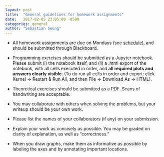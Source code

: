 ```yaml
---
layout: post
title:  "General guidelines for homework assignments"
date:   2017-02-05 23:05:00 -0500
categories: general
author: "Sebastian Seung"
---
```


- All homework assignments are due on Mondays (see [schedule](http://cos495.github.io/schedule/)), and should be submitted through Blackboard.  

- Programming exercises should be submitted as a Jupyter notebook.  Please submit (i) the notebook itself, and (ii) a .html export of the notebook, with all cells executed in order, and **all required plots and answers clearly visible**. (To do run all cells in order and export: click Kernel -> Restart & Run All, and then File -> Download As -> HTML).

- Theoretical exercises should be submitted as a PDF.  Scans of handwriting are acceptable.

- You may collaborate with others when solving the problems, but your writeup should be your own work.

- Please list the names of your collaborators (if any) on your submission.

- Explain your work as concisely as possible. You may be graded on clarity of explanation, as well as “correctness.”

- When you draw graphs, make them as informative as possible by labeling the axes and by annotating important locations.
